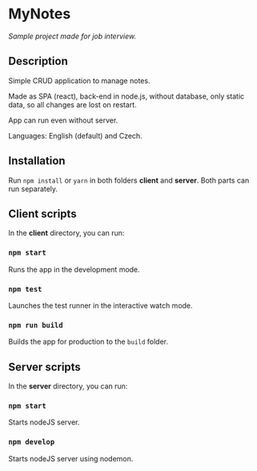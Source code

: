 # MyNotes

*Sample project made for job interview.*

## Description

Simple CRUD application to manage notes.

Made as SPA (react), back-end in node.js, without database, only static data, so all changes are lost on restart.

App can run even without server.

Languages: English (default) and Czech.

## Installation

Run `npm install` or `yarn` in both folders **client** and **server**. Both parts can run separately.

## Client scripts

In the **client** directory, you can run:

### `npm start`

Runs the app in the development mode.

### `npm test`

Launches the test runner in the interactive watch mode.

### `npm run build`

Builds the app for production to the `build` folder.

## Server scripts

In the **server** directory, you can run:

### `npm start`

Starts nodeJS server.

### `npm develop`

Starts nodeJS server using nodemon.
